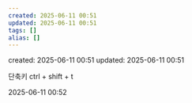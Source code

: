 ```yaml
---
created: 2025-06-11 00:51
updated: 2025-06-11 00:51
tags: []
alias: []
---
```


created: 2025-06-11 00:51
updated: 2025-06-11 00:51

단축키 
ctrl + shift + t

2025-06-11 00:52